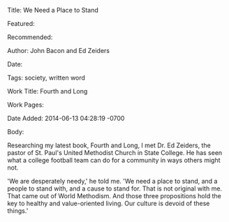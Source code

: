 Title: We Need a Place to Stand

Featured: 

Recommended: 

Author: John Bacon and Ed Zeiders

Date: 

Tags: society, written word

Work Title: Fourth and Long

Work Pages:  

Date Added: 2014-06-13 04:28:19 -0700

Body:

Researching my latest book, Fourth and Long, I met Dr. Ed Zeiders, the pastor of St. Paul's United Methodist Church in State College. He has seen what a college football team can do for a community in ways others might not. 

'We are desperately needy,' he told me. 'We need a place to stand, and a people to stand with, and a cause to stand for. That is not original with me. That came out of World Methodism. And those three propositions hold the key to healthy and value-oriented living. Our culture is devoid of these things.'

